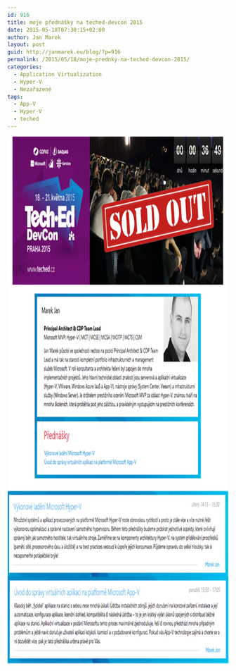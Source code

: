 ```yaml
---
id: 916
title: moje přednášky na teched-devcon 2015
date: 2015-05-18T07:30:15+02:00
author: Jan Marek
layout: post
guid: http://janmarek.eu/blog/?p=916
permalink: /2015/05/18/moje-prednky-na-teched-devcon-2015/
categories:
  - Application Virtualization
  - Hyper-V
  - Nezařazené
tags:
  - App-V
  - Hyper-V
  - teched
---
```

<a href="http://www.teched.cz" target="_blank"><img title="teched" style="border-top: 0px; border-right: 0px; background-image: none; border-bottom: 0px; padding-top: 0px; padding-left: 0px; border-left: 0px; display: inline; padding-right: 0px" border="0" alt="teched" src="/wp-content/uploads/2015/05/teched2.png" width="960" height="1198" /></a>
